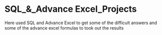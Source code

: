 # SQL_&_Advance Excel_Projects
Here used SQL and Advance Excel to get some of the difficult answers
and some of the advance excel formulas to took out the results
